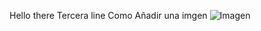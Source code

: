 Hello there
Tercera line
Como Añadir una imgen
![Imagen](C:\Users\BlackRider1998\Pictures\HMSI-Reposytori\Imagen)